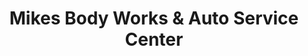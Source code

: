 ---
title: "Mikes Body Works & Auto Service Center"
url: /chesapeake/mikes-body-works-and-auto-service-center/
shop: car repair
---
